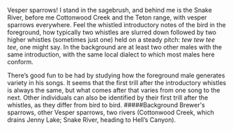 Vesper sparrows! I stand in the sagebrush, and behind me is the Snake River, before me Cottonwood Creek and the Teton range, with vesper sparrows everywhere. Feel the whistled introductory notes of the bird in the foreground, how typically two whistles are slurred down followed by two higher whistles (sometimes just one) held on a steady pitch: _tew tew tee tee_, one might say. In the background are at least two other males with the same introduction, with the same local dialect to which most males here conform. 

There’s good fun to be had by studying how the foreground male generates variety in his songs. It seems that the first trill after the introductory whistles is always the same, but what comes after that varies from one song to the next. Other individuals can also be identified by their first trill after the whistles, as they differ from bird to bird.
#####Background
Brewer's sparrows, other Vesper sparrows, two rivers  (Cottonwood Creek, which drains Jenny Lake; Snake River, heading to Hell’s Canyon). 
